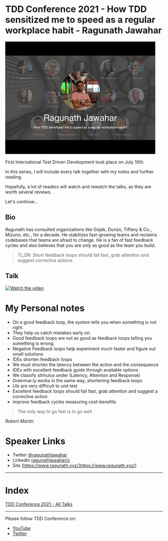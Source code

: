 # TDD Conference 2021 - How TDD sensitized me to speed as a regular workplace habit - Ragunath Jawahar

![TDD Conference 2021 - How TDD sensitized me to speed as a regular workplace habit - Ragunath Jawahar](TDD%20Conference%202021%20-%20How%20TDD%20sensitized%20me%20to%20speed%20as%20a%20regular%20workplace%20habit%20-%20Ragunath%20Jawahar.jpg)

First International Test Driven Development took place on July 10th. 

In this series, I will include every talk together with my notes and further reading.

Hopefully, a lot of readers will watch and rewatch the talks, as they are worth several reviews.

Let's continue...

## Bio 

Ragunath has consulted organizations like Gojek, Dunzo, Tiffany & Co., Mizuno, etc., for a decade. He stabilizes fast-growing teams and reclaims codebases that teams are afraid to change. He is a fan of fast feedback cycles and also believes that you are only as good as the team you build.
 
> TL;DR: Short feedback loops should fail fast, grab attention and suggest corrective actions

## Talk

[![Watch the video](https://img.youtube.com/vi/q_7JDwZY8II/sddefault.jpg)](https://youtu.be/q_7JDwZY8II) 

# My Personal notes

-  On a good feedback loop, the system tells you when something is not right.
- They help us catch mistakes early on.
- Good feedback loops are not as good as feedback loops telling you something is wrong.
- Negative Feedback loops help experiment much faster and figure out small solutions
- IDEs shorten feedback loops
- We must shorten the latency between the action and the consequence
- IDEs with excellent feedback guide through available options
- We classify stimulus under (Latency, Attention and Response)
- Grammar.ly works in the same way, shortening feedback loops
- UIs are very difficult to unit test
- Excellent feedback loops should fail fast, grab attention and suggest a corrective action
- improve feedback cycles measuring cost-benefits

>  The only way to go fast is to go well

_Robert Martin_

# Speaker Links

- Twitter [@ragunathjawahar](https://twitter.com/ragunathjawahar) 
- LinkedIn [ragunathjawahar/z](https://www.linkedin.com/in/ragunathjawahar//) 
- Site [https://www.ragunath.xyz/]https://www.ragunath.xyz/) 
 
* * *

# Index

[TDD Conference 2021 - All Talks](https://github.com/mcsee/Software-Design-Articles/tree/main/Articles/TDD%20Conference%202021/TDD%20Conference%202021%20-%20All%20Talks/readme.md)

* * *

Please follow TDD Conference on:

- [YouTube](https://www.youtube.com/channel/UCKn-DadPoyYssfAOMk1LSew)
- [Twitter](https://twitter.com/tddconf)